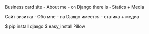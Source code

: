 Business card site - About me - on Django there is - Statics + Media

Сайт визитка -  Обо мне - на  Django
  имеется - статика + медиа
  
  $ pip install django
$ easy_install Pillow 

